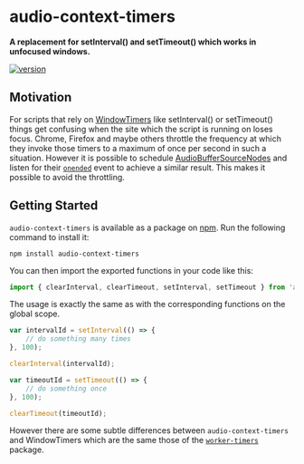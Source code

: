 # audio-context-timers

**A replacement for setInterval() and setTimeout() which works in unfocused windows.**

[![version](https://img.shields.io/npm/v/audio-context-timers.svg?style=flat-square)](https://www.npmjs.com/package/audio-context-timers)

## Motivation

For scripts that rely on [WindowTimers](http://www.w3.org/TR/html5/webappapis.html#timers) like setInterval() or setTimeout() things get confusing when the site which the script is running on loses focus. Chrome, Firefox and maybe others throttle the frequency at which they invoke those timers to a maximum of once per second in such a situation. However it is possible to schedule [AudioBufferSourceNodes](https://webaudio.github.io/web-audio-api/#AudioBufferSourceNode) and listen for their [`onended`](https://webaudio.github.io/web-audio-api/#widl-AudioScheduledSourceNode-onended) event to achieve a similar result. This makes it possible to avoid the throttling.

## Getting Started

`audio-context-timers` is available as a package on [npm](https://www.npmjs.org/package/audio-context-timers). Run the following command to install it:

```shell
npm install audio-context-timers
```

You can then import the exported functions in your code like this:

```js
import { clearInterval, clearTimeout, setInterval, setTimeout } from 'audio-context-timers';
```

The usage is exactly the same as with the corresponding functions on the global scope.

```js
var intervalId = setInterval(() => {
    // do something many times
}, 100);

clearInterval(intervalId);

var timeoutId = setTimeout(() => {
    // do something once
}, 100);

clearTimeout(timeoutId);
```

However there are some subtle differences between `audio-context-timers` and WindowTimers which are the same those of the [`worker-timers`](https://github.com/chrisguttandin/worker-timers) package.
